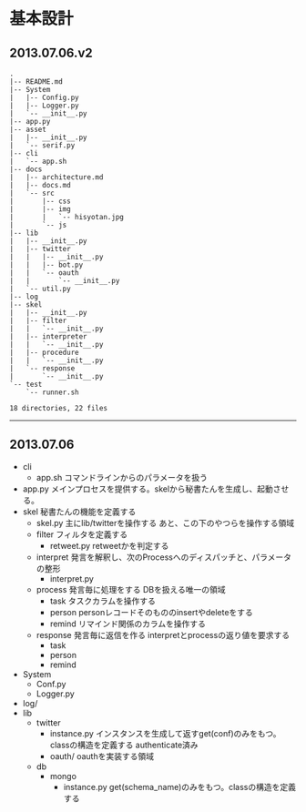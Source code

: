 # 基本設計

## 2013.07.06.v2
```
.
|-- README.md
|-- System
|   |-- Config.py
|   |-- Logger.py
|   `-- __init__.py
|-- app.py
|-- asset
|   |-- __init__.py
|   `-- serif.py
|-- cli
|   `-- app.sh
|-- docs
|   |-- architecture.md
|   |-- docs.md
|   `-- src
|       |-- css
|       |-- img
|       |   `-- hisyotan.jpg
|       `-- js
|-- lib
|   |-- __init__.py
|   |-- twitter
|   |   |-- __init__.py
|   |   |-- bot.py
|   |   `-- oauth
|   |       `-- __init__.py
|   `-- util.py
|-- log
|-- skel
|   |-- __init__.py
|   |-- filter
|   |   `-- __init__.py
|   |-- interpreter
|   |   `-- __init__.py
|   |-- procedure
|   |   `-- __init__.py
|   `-- response
|       `-- __init__.py
`-- test
    `-- runner.sh

18 directories, 22 files
```

-------------
## 2013.07.06
- cli
    - app.sh コマンドラインからのパラメータを扱う
- app.py メインプロセスを提供する。skelから秘書たんを生成し、起動させる。
- skel 秘書たんの機能を定義する
    - skel.py 主にlib/twitterを操作する あと、この下のやつらを操作する領域
    - filter フィルタを定義する
        - retweet.py retweetかを判定する
    - interpret 発言を解釈し、次のProcessへのディスパッチと、パラメータの整形
        - interpret.py
    - process 発言毎に処理をする DBを扱える唯一の領域
        - task タスクカラムを操作する
        - person personレコードそのもののinsertやdeleteをする
        - remind リマインド関係のカラムを操作する
    - response 発言毎に返信を作る interpretとprocessの返り値を要求する
        - task
        - person
        - remind
- System
    - Conf.py
    -  Logger.py
- log/
- lib
    - twitter
        - instance.py インスタンスを生成して返すget(conf)のみをもつ。classの構造を定義する authenticate済み
        - oauth/ oauthを実装する領域
    - db
        - mongo
            - instance.py get(schema_name)のみをもつ。classの構造を定義する
